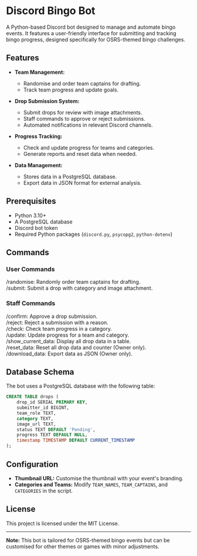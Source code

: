 # Discord Bingo Bot

A Python-based Discord bot designed to manage and automate bingo events. It features a user-friendly interface for submitting and tracking bingo progress, designed specifically for OSRS-themed bingo challenges.

## Features

- **Team Management:**
  - Randomise and order team captains for drafting.
  - Track team progress and update goals.

- **Drop Submission System:**
  - Submit drops for review with image attachments.
  - Staff commands to approve or reject submissions.
  - Automated notifications in relevant Discord channels.

- **Progress Tracking:**
  - Check and update progress for teams and categories.
  - Generate reports and reset data when needed.

- **Data Management:**
  - Stores data in a PostgreSQL database.
  - Export data in JSON format for external analysis.

## Prerequisites

- Python 3.10+  
- A PostgreSQL database  
- Discord bot token  
- Required Python packages (`discord.py`, `psycopg2`, `python-dotenv`)

## Commands

### User Commands

/randomise: Randomly order team captains for drafting.  
/submit: Submit a drop with category and image attachment.

### Staff Commands

/confirm: Approve a drop submission.  
/reject: Reject a submission with a reason.  
/check: Check team progress in a category.  
/update: Update progress for a team and category.  
/show_current_data: Display all drop data in a table.  
/reset_data: Reset all drop data and counter (Owner only).  
/download_data: Export data as JSON (Owner only).

## Database Schema

The bot uses a PostgreSQL database with the following table:

```sql
CREATE TABLE drops (  
    drop_id SERIAL PRIMARY KEY,  
    submitter_id BIGINT,  
    team_role TEXT,  
    category TEXT,  
    image_url TEXT,  
    status TEXT DEFAULT 'Pending',  
    progress TEXT DEFAULT NULL,  
    timestamp TIMESTAMP DEFAULT CURRENT_TIMESTAMP  
);
```

## Configuration

- **Thumbnail URL:** Customise the thumbnail with your event's branding.  
- **Categories and Teams:** Modify `TEAM_NAMES`, `TEAM_CAPTAINS`, and `CATEGORIES` in the script.

## License

This project is licensed under the MIT License.

---

**Note:** This bot is tailored for OSRS-themed bingo events but can be customised for other themes or games with minor adjustments.
